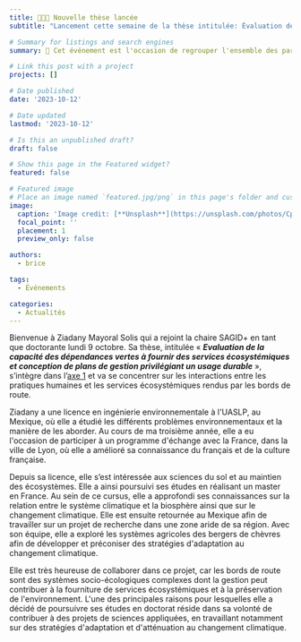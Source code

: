 ```yaml
---
title: 👩🏻‍🏫 Nouvelle thèse lancée 
subtitle: "Lancement cette semaine de la thèse intitulée: Évaluation des services écosystémiques rendus par les bords de route."

# Summary for listings and search engines
summary: 👋 Cet événement est l'occasion de regrouper l'ensemble des partenaires et acteurs impliqués de près ou de loin par les travaux réalisés dans le cadre de la chaire.

# Link this post with a project
projects: []

# Date published
date: '2023-10-12'

# Date updated
lastmod: '2023-10-12'

# Is this an unpublished draft?
draft: false

# Show this page in the Featured widget?
featured: false

# Featured image
# Place an image named `featured.jpg/png` in this page's folder and customize its options here.
image:
  caption: 'Image credit: [**Unsplash**](https://unsplash.com/photos/CpkOjOcXdUY)'
  focal_point: ''
  placement: 1
  preview_only: false

authors:
  - brice

tags:
  - Événements

categories:
  - Actualités
---
```



Bienvenue à Ziadany Mayoral Solis qui a rejoint la chaire SAGID+ en tant que doctorante lundi 9 octobre.  Sa thèse, intitulée « ***Evaluation de la capacité des dépendances vertes à fournir des services écosystémiques et conception de plans de gestion privilégiant un usage durable*** », s’intègre dans l’[axe 1](/SAGID/axe-1/) et va se concentrer sur les interactions entre les pratiques humaines et les services écosystémiques rendus par les bords de route.

Ziadany a une licence en ingénierie environnementale à l'UASLP, au Mexique, où elle a étudié les différents problèmes environnementaux et la manière de les aborder. Au cours de ma troisième année, elle a eu l'occasion de participer à un programme d'échange avec la France, dans la ville de Lyon, où elle a amélioré sa connaissance du français et de la culture française.

Depuis sa licence, elle s’est intéressée aux sciences du sol et au maintien des écosystèmes. Elle a ainsi poursuivi ses études en réalisant un master en France. Au sein de ce cursus, elle a approfondi ses connaissances sur la relation entre le système climatique et la biosphère ainsi que sur le changement climatique. Elle est ensuite retournée au Mexique afin de travailler sur un projet de recherche dans une zone aride de sa région. Avec son équipe, elle a exploré les systèmes agricoles des bergers de chèvres afin de développer et préconiser des stratégies d'adaptation au changement climatique.

Elle est très heureuse de collaborer dans ce projet, car les bords de route sont des systèmes socio-écologiques complexes dont la gestion peut contribuer à la fourniture de services écosystémiques et à la préservation de l'environnement. L'une des principales raisons pour lesquelles elle a décidé de poursuivre ses études en doctorat réside dans sa volonté de contribuer à des projets de sciences appliquées, en travaillant notamment sur des stratégies d'adaptation et d'atténuation au changement climatique.